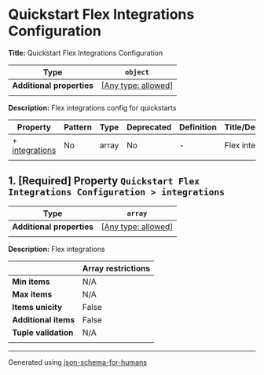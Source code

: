 # Quickstart Flex Integrations Configuration

**Title:** Quickstart Flex Integrations Configuration

| Type                      | `object`                                                                  |
| ------------------------- | ------------------------------------------------------------------------- |
| **Additional properties** | [[Any type: allowed]](# "Additional Properties of any type are allowed.") |
|                           |                                                                           |

**Description:** Flex integrations config for quickstarts

| Property                         | Pattern | Type  | Deprecated | Definition | Title/Description |
| -------------------------------- | ------- | ----- | ---------- | ---------- | ----------------- |
| + [integrations](#integrations ) | No      | array | No         | -          | Flex integrations |
|                                  |         |       |            |            |                   |

## <a name="integrations"></a>1. [Required] Property `Quickstart Flex Integrations Configuration > integrations`

| Type                      | `array`                                                                   |
| ------------------------- | ------------------------------------------------------------------------- |
| **Additional properties** | [[Any type: allowed]](# "Additional Properties of any type are allowed.") |
|                           |                                                                           |

**Description:** Flex integrations

|                      | Array restrictions |
| -------------------- | ------------------ |
| **Min items**        | N/A                |
| **Max items**        | N/A                |
| **Items unicity**    | False              |
| **Additional items** | False              |
| **Tuple validation** | N/A                |
|                      |                    |

----------------------------------------------------------------------------------------------------------------------------
Generated using [json-schema-for-humans](https://github.com/coveooss/json-schema-for-humans)